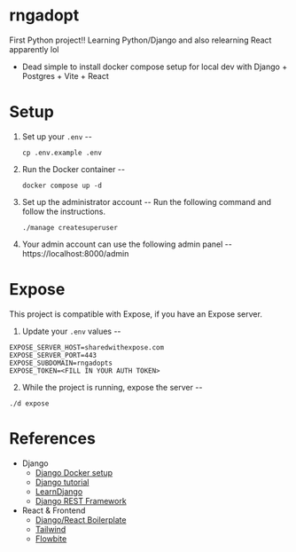 # rngadopt

First Python project!! Learning Python/Django and also relearning React apparently lol

- Dead simple to install docker compose setup for local dev with Django + Postgres + Vite + React

# Setup
1. Set up your `.env` --
    ```
    cp .env.example .env
    ```
2. Run the Docker container --
    ```
    docker compose up -d
    ```
3. Set up the administrator account -- Run the following command and follow the instructions.
    ```
    ./manage createsuperuser
    ```
3. Your admin account can use the following admin panel -- https://localhost:8000/admin 

# Expose
This project is compatible with Expose, if you have an Expose server.

1. Update your `.env` values --
  ```
  EXPOSE_SERVER_HOST=sharedwithexpose.com
  EXPOSE_SERVER_PORT=443
  EXPOSE_SUBDOMAIN=rngadopts
  EXPOSE_TOKEN=<FILL IN YOUR AUTH TOKEN>
  ```
2. While the project is running, expose the server --  
  ```
  ./d expose
  ```

# References
- Django
  - [Django Docker setup](https://github.com/docker/awesome-compose/tree/master/official-documentation-samples/django/)
  - [Django tutorial](https://docs.djangoproject.com/en/4.1/intro/tutorial01/)
  - [LearnDjango](https://learndjango.com/)
  - [Django REST Framework](https://www.django-rest-framework.org/)
- React & Frontend
  - [Django/React Boilerplate](https://gist.github.com/lucianoratamero/7fc9737d24229ea9219f0987272896a2)
  - [Tailwind](https://tailwindcss.com/)
  - [Flowbite](https://flowbite.com/)